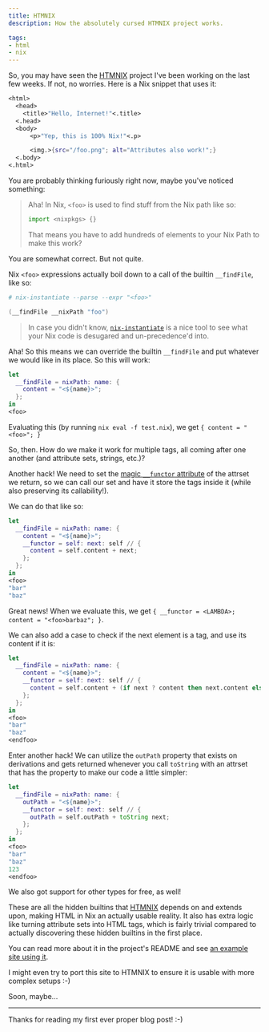 ```yaml
---
title: HTMNIX
description: How the absolutely cursed HTMNIX project works.

tags:
- html
- nix
---
```


So, you may have seen the [HTMNIX](https://github.com/RGBCube/HTMNIX) project
I've been working on the last few weeks. If not, no worries. Here is a Nix
snippet that uses it:

```nix
<html>
  <head>
    <title>"Hello, Internet!"<.title>
  <.head>
  <body>
      <p>"Yep, this is 100% Nix!"<.p>

      <img.>{src="/foo.png"; alt="Attributes also work!";}
  <.body>
<.html>
```

You are probably thinking furiously right now, maybe you've noticed something:

> Aha! In Nix, `<foo>` is used to find stuff from the Nix path like so:
>
> ```nix
> import <nixpkgs> {}
> ```
>
> That means you have to add hundreds of elements to your Nix Path to make this
> work?

You are somewhat correct. But not quite.

Nix `<foo>` expressions actually boil down to a call of the builtin
`__findFile`, like so:

```nix
# nix-instantiate --parse --expr "<foo>"

(__findFile __nixPath "foo")
```

> In case you didn't know,
> [`nix-instantiate`](https://nixos.org/manual/nix/stable/command-ref/nix-instantiate.html)
> is a nice tool to see what your Nix code is desugared and un-precedence'd
> into.

Aha! So this means we can override the builtin `__findFile` and put whatever we
would like in its place. So this will work:

```nix
let
  __findFile = nixPath: name: {
    content = "<${name}>";
  };
in
<foo>
```

Evaluating this (by running `nix eval -f test.nix`), we get
`{ content = "<foo>"; }`

So, then. How do we make it work for multiple tags, all coming after one another
(and attribute sets, strings, etc.)?

Another hack! We need to set the
[magic `__functor` attribute](https://noogle.dev/md/tutorials/functors) of the
attrset we return, so we can call our set and have it store the tags inside it
(while also preserving its callability!).

We can do that like so:

```nix
let
  __findFile = nixPath: name: {
    content = "<${name}>";
    __functor = self: next: self // {
      content = self.content + next;
    };
  };
in
<foo>
"bar"
"baz"
```

Great news! When we evaluate this, we get
`{ __functor = <LAMBDA>; content = "<foo>barbaz"; }`.

We can also add a case to check if the next element is a tag, and use its
content if it is:

```nix
let
  __findFile = nixPath: name: {
    content = "<${name}>";
    __functor = self: next: self // {
      content = self.content + (if next ? content then next.content else next);
    };
  };
in
<foo>
"bar"
"baz"
<endfoo>
```

Enter another hack! We can utilize the `outPath` property that exists on
derivations and gets returned whenever you call `toString` with an attrset that
has the property to make our code a little simpler:

```nix
let
  __findFile = nixPath: name: {
    outPath = "<${name}>";
    __functor = self: next: self // {
      outPath = self.outPath + toString next;
    };
  };
in
<foo>
"bar"
"baz"
123
<endfoo>
```

We also got support for other types for free, as well!

These are all the hidden builtins that
[HTMNIX](https://github.com/RGBCube/HTMNIX) depends on and extends upon, making
HTML in Nix an actually usable reality. It also has extra logic like turning
attribute sets into HTML tags, which is fairly trivial compared to actually
discovering these hidden builtins in the first place.

You can read more about it in the project's README and see
[an example site using it](https://github.com/RGBCube/NixSite).

I might even try to port this site to HTMNIX to ensure it is usable with more
complex setups :-)

Soon, maybe...

---

Thanks for reading my first ever proper blog post! :-)
